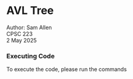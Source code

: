 # AVL Tree

Author: Sam Allen  
CPSC 223  
2 May 2025  

### Executing Code

To execute the code, please run the commands